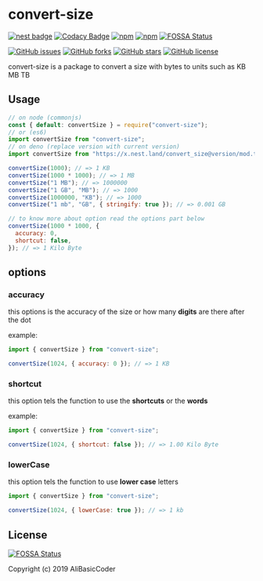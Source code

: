 # convert-size

[![nest badge](https://nest.land/badge-large.svg)](https://nest.land/package/convert_size)
[![Codacy Badge](https://api.codacy.com/project/badge/Grade/0839cb70bf1d4276a450c94019892fb2)](https://app.codacy.com/gh/AliBasicCoder/convert-size?utm_source=github.com&utm_medium=referral&utm_content=AliBasicCoder/convert-size&utm_campaign=Badge_Grade)
[![npm](https://img.shields.io/npm/dm/convert-size)](https://npmjs.com/package/convert-size)
[![npm](https://img.shields.io/npm/v/convert-size)](https://npmjs.com/package/convert-size)
[![FOSSA Status](https://app.fossa.io/api/projects/git%2Bgithub.com%2FAliBasicCoder%2FconvertSize.svg?type=shield)](https://app.fossa.io/projects/git%2Bgithub.com%2FAliBasicCoder%2FconvertSize?ref=badge_shield)

[![GitHub issues](https://img.shields.io/github/issues/AliBasicCoder/convert-size)](https://github.com/AliBasicCoder/convert-size/issues)
[![GitHub forks](https://img.shields.io/github/forks/AliBasicCoder/convert-size)](https://github.com/AliBasicCoder/convert-size/network)
[![GitHub stars](https://img.shields.io/github/stars/AliBasicCoder/convert-size)](https://github.com/AliBasicCoder/convert-size/stargazers)
[![GitHub license](https://img.shields.io/github/license/AliBasicCoder/convert-size)](https://github.com/AliBasicCoder/convert-size/blob/master/LICENSE)

convert-size is a package to convert a size with bytes to
units such as KB MB TB

## Usage

```js
// on node (commonjs)
const { default: convertSize } = require("convert-size");
// or (es6)
import convertSize from "convert-size";
// on deno (replace version with current version)
import convertSize from "https://x.nest.land/convert_size@version/mod.ts";

convertSize(1000); // => 1 KB
convertSize(1000 * 1000); // => 1 MB
convertSize("1 MB"); // => 1000000
convertSize("1 GB", "MB"); // => 1000
convertSize(1000000, "KB"); // => 1000
convertSize("1 mb", "GB", { stringify: true }); // => 0.001 GB

// to know more about option read the options part below
convertSize(1000 * 1000, {
  accuracy: 0,
  shortcut: false,
}); // => 1 Kilo Byte
```

## options

### accuracy

this options is the accuracy of the size or
how many **digits** are there after the dot

example:

```js
import { convertSize } from "convert-size";

convertSize(1024, { accuracy: 0 }); // => 1 KB
```

### shortcut

this option tels the function to use the **shortcuts**
or the **words**

example:

```js
import { convertSize } from "convert-size";

convertSize(1024, { shortcut: false }); // => 1.00 Kilo Byte
```

### lowerCase

this option tels the function to use **lower case** letters

```js
import { convertSize } from "convert-size";

convertSize(1024, { lowerCase: true }); // => 1 kb
```

## License

[![FOSSA Status](https://app.fossa.io/api/projects/git%2Bgithub.com%2FAliBasicCoder%2FconvertSize.svg?type=large)](https://app.fossa.io/projects/git%2Bgithub.com%2FAliBasicCoder%2FconvertSize?ref=badge_large)

Copyright (c) 2019 AliBasicCoder
